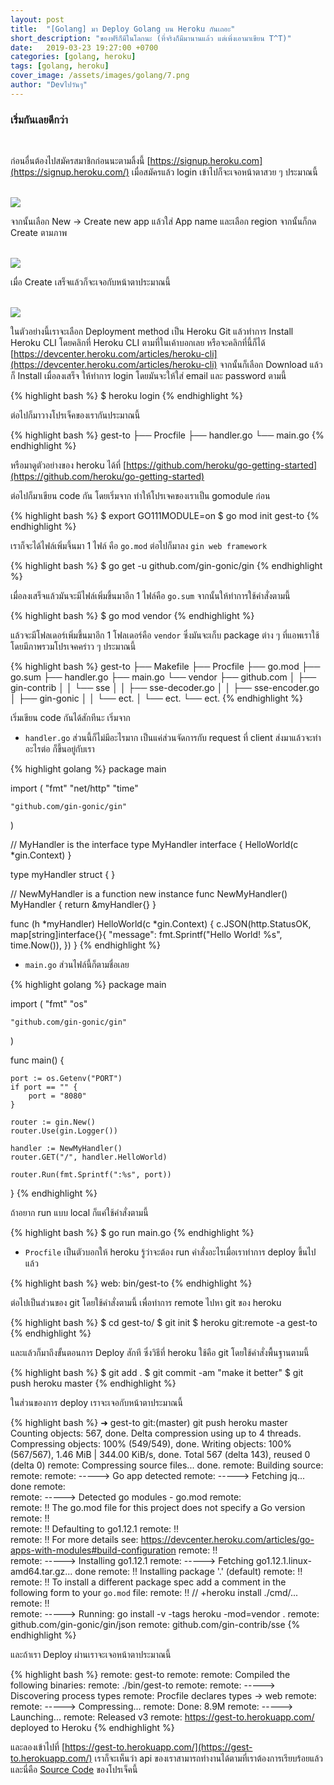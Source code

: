 ```yaml
---
layout: post
title:  "[Golang] มา Deploy Golang บน Heroku กันเถอะ"
short_description: "ของฟรีก็มีในโลกนะ (ที่จริงก็มีมานานแล้ว แต่เพิ่งเอามาเขียน T^T)"
date:   2019-03-23 19:27:00 +0700
categories: [golang, heroku]
tags: [golang, heroku]
cover_image: /assets/images/golang/7.png
author: "Devไปวันๆ"
---
```


### เริ่มกันเลยดีกว่า

<br>

ก่อนอื่นต้องไปสมัครสมาชิกก่อนนะตามลิ้งนี้ [https://signup.heroku.com](https://signup.heroku.com/) เมื่อสมัครแล้ว login เข้าไปก็จะเจอหน้าตาสวย ๆ ประมาณนี้

<br>

<img src="/assets/images/golang/7-1.png"/>

<br>

จากนั้นเลือก New -> Create new app แล้วใส่ App name และเลือก region จากนั้นก็กด Create ตามภาพ

<br>

<img src="/assets/images/golang/7-2.png"/>

<br>

เมื่อ Create เสร็จแล้วก็จะเจอกับหน้าตาประมาณนี้

<br>

<img src="/assets/images/golang/7-3.png"/>

<br>

ในตัวอย่างนี้เราจะเลือก Deployment method เป็น Heroku Git แล้วทำการ Install Heroku CLI โดยคลิกที่ Heroku CLI ตามที่ในเค้าบอกเลย หรือจะคลิกที่นี้ก็ได้ [https://devcenter.heroku.com/articles/heroku-cli](https://devcenter.heroku.com/articles/heroku-cli) จากนั้นก็เลือก Download แล้วก็ Install เมื่อลงเสร็จ ให้ทำการ login โดยมันจะให้ใส่ email และ password ตามนี้

{% highlight bash %}
$ heroku login
{% endhighlight %}

ต่อไปก็มาวางโปรเจ็คของเรากันประมาณนี้

{% highlight bash %}
gest-to
├── Procfile
├── handler.go
└── main.go
{% endhighlight %}

หรือมาดูตัวอย่างของ heroku ได้ที่ [https://github.com/heroku/go-getting-started](https://github.com/heroku/go-getting-started)

ต่อไปก็มาเขียน code กัน โดยเริ่มจาก ทำให้โปรเจคของเราเป็น gomodule ก่อน

{% highlight bash %}
$ export GO111MODULE=on
$ go mod init gest-to
{% endhighlight %}

เราก็จะได้ไฟล์เพิ่มจึ้นมา 1 ไฟล์ คือ `go.mod` ต่อไปก็มาลง `gin web framework`

{% highlight bash %}
$ go get -u github.com/gin-gonic/gin
{% endhighlight %}

เมื่อลงเสร็จแล้วมันจะมีไฟล์เพิ่มขึ้นมาอีก 1 ไฟล์คือ `go.sum` จากนั้นให้ทำการใช้คำสั่งตามนี้

{% highlight bash %}
$ go mod vendor
{% endhighlight %}

แล้วจะมีโฟลเดอร์เพิ่มขึ้นมาอีก 1 โฟลเดอร์คือ `vendor` ซึ่งมันจะเก็บ package ต่าง ๆ ที่แอพเราใช้ โดยมีภาพรวมโปรเจคคร่าว ๆ ประมาณนี้ 

{% highlight bash %}
gest-to
├── Makefile
├── Procfile
├── go.mod
├── go.sum
├── handler.go
├── main.go
└── vendor
    ├── github.com
    │   ├── gin-contrib
    │   │   └── sse
    │   │       ├── sse-decoder.go
    │   │       ├── sse-encoder.go
    │   ├── gin-gonic
    │   │   └── ect.
	│   └── ect.
	└── ect.
{% endhighlight %}

เริ่มเขียน code กันได้สักทีนะ เริ่มจาก

- `handler.go` ส่วนนี้ก็ไม่มีอะไรมาก เป็นแค่ส่วนจัดการกับ request ที่ client ส่งมาแล้วจะทำอะไรต่อ ก็ขึ้นอยู่กับเรา

{% highlight golang %}
package main

import (
	"fmt"
	"net/http"
	"time"

	"github.com/gin-gonic/gin"
)

// MyHandler is the interface
type MyHandler interface {
	HelloWorld(c *gin.Context)
}

type myHandler struct {
}

// NewMyHandler is a function new instance
func NewMyHandler() MyHandler {
	return &myHandler{}
}

func (h *myHandler) HelloWorld(c *gin.Context) {
	c.JSON(http.StatusOK, map[string]interface{}{
		"message": fmt.Sprintf("Hello World! %s", time.Now()),
	})
}
{% endhighlight %}

- `main.go` ส่วนไฟล์นี้ก็ตามชื่อเลย

{% highlight golang %} 
package main

import (
	"fmt"
	"os"

	"github.com/gin-gonic/gin"
)

func main() {

	port := os.Getenv("PORT")
	if port == "" {
		port = "8080"
	}

	router := gin.New()
	router.Use(gin.Logger())

	handler := NewMyHandler()
	router.GET("/", handler.HelloWorld)

	router.Run(fmt.Sprintf(":%s", port))
}
{% endhighlight %}

ถ้าอยาก run แบบ local ก็แค่ใช้คำสั่งตามนี้

{% highlight bash %}
$ go run main.go
{% endhighlight %}

- `Procfile` เป็นตัวบอกให้ heroku รู้ว่าจะต้อง run คำสั่งอะไรเมื่อเราทำการ deploy ขึ้นไปแล้ว

{% highlight bash %}
web: bin/gest-to
{% endhighlight %}

ต่อไปเป็นส่วนของ git โดยใช้คำสั่งตามนี้ เพื่อทำการ remote ไปหา git ของ heroku

{% highlight bash %}
$ cd gest-to/
$ git init
$ heroku git:remote -a gest-to
{% endhighlight %}

และแล้วก็มาถึงขั้นตอนการ Deploy สักที ซึ่งวิธีที่ heroku ใช้คือ git โดยใช้คำสั่งพื้นฐานตามนี้

{% highlight bash %}
$ git add .
$ git commit -am "make it better"
$ git push heroku master
{% endhighlight %}

ในส่วนของการ deploy เราจะเจอกับหน้าตาประมาณนี้

{% highlight bash %}
➜  gest-to git:(master) git push heroku master
Counting objects: 567, done.
Delta compression using up to 4 threads.
Compressing objects: 100% (549/549), done.
Writing objects: 100% (567/567), 1.46 MiB | 344.00 KiB/s, done.
Total 567 (delta 143), reused 0 (delta 0)
remote: Compressing source files... done.
remote: Building source:
remote: 
remote: -----> Go app detected
remote: -----> Fetching jq... done
remote:        
remote: -----> Detected go modules - go.mod
remote:        
remote:  !!    The go.mod file for this project does not specify a Go version
remote:  !!    
remote:  !!    Defaulting to go1.12.1
remote:  !!    
remote:  !!    For more details see: https://devcenter.heroku.com/articles/go-apps-with-modules#build-configuration
remote:  !!    
remote: -----> Installing go1.12.1
remote: -----> Fetching go1.12.1.linux-amd64.tar.gz... done
remote:  !!    Installing package '.' (default)
remote:  !!    
remote:  !!    To install a different package spec add a comment in the following form to your `go.mod` file:
remote:  !!    // +heroku install ./cmd/...
remote:  !!    
remote: -----> Running: go install -v -tags heroku -mod=vendor . 
remote: github.com/gin-gonic/gin/json
remote: github.com/gin-contrib/sse
{% endhighlight %}

และถ้าเรา Deploy ผ่านเราจะเจอหน้าตาประมาณนี้

{% highlight bash %}
remote: gest-to
remote: 
remote: Compiled the following binaries:
remote:        ./bin/gest-to
remote: 
remote: -----> Discovering process types
remote:        Procfile declares types -> web
remote: 
remote: -----> Compressing...
remote:        Done: 8.9M
remote: -----> Launching...
remote:        Released v3
remote:        https://gest-to.herokuapp.com/ deployed to Heroku
{% endhighlight %}

และลองเข้าไปที่ [https://gest-to.herokuapp.com/](https://gest-to.herokuapp.com/) เราก็จะเห็นว่า api ของเราสามารถทำงานได้ตามที่เราต้องการเรียบร้อยแล้ว และนี่คือ [Source Code](https://raboninco.com/XBqc)
 ของโปรเจ็คนี้
<br>
<br>














